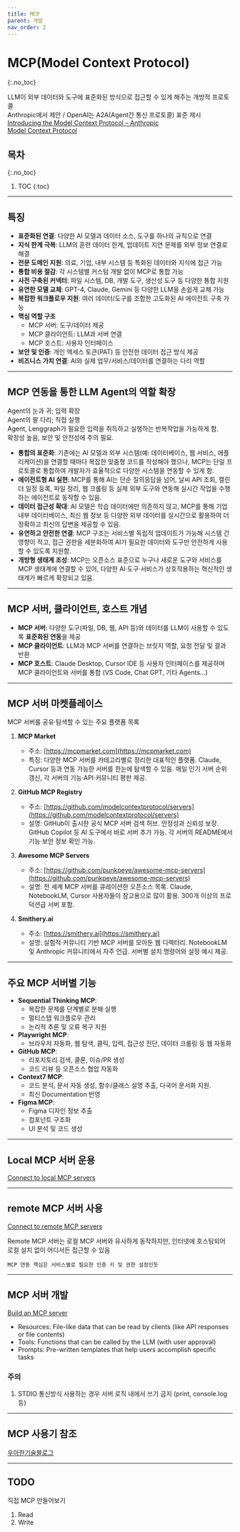 ```yaml
---
title: MCP
parent: 개발
nav_order: 2
---
```


# MCP(Model Context Protocol)
{:.no_toc}

LLM이 외부 데이터와 도구에 표준화된 방식으로 접근할 수 있게 해주는 개방적 프로토콜  
Anthropic에서 제안 / OpenAI는 A2A(Agent간 통신 프로토콜) 표준 제시  
[Introducing the Model Context Protocol – Anthropic](https://www.anthropic.com/news/model-context-protocol)  
[Model Context Protocol](https://modelcontextprotocol.io/docs/getting-started/intro)  

## 목차
{:.no_toc}

1. TOC
{:toc}

--- 

## 특징

- **표준화된 연결**: 다양한 AI 모델과 데이터 소스, 도구를 하나의 규칙으로 연결
- **지식 한계 극복**: LLM의 훈련 데이터 한계, 업데이트 지연 문제를 외부 정보 연결로 해결
- **전문 도메인 지원**: 의료, 기업, 내부 시스템 등 특화된 데이터와 지식에 접근 가능
- **통합 비용 절감**: 각 시스템별 커스텀 개발 없이 MCP로 통합 가능
- **사전 구축된 커넥터**: 파일 시스템, DB, 개발 도구, 생산성 도구 등 다양한 통합 지원
- **유연한 모델 교체**: GPT-4, Claude, Gemini 등 다양한 LLM을 손쉽게 교체 가능
- **복잡한 워크플로우 지원**: 여러 데이터/도구를 조합한 고도화된 AI 에이전트 구축 가능
- **핵심 역할 구조**
  - MCP 서버: 도구/데이터 제공
  - MCP 클라이언트: LLM과 서버 연결
  - MCP 호스트: 사용자 인터페이스
- **보안 및 인증**: 개인 액세스 토큰(PAT) 등 안전한 데이터 접근 방식 제공
- **비즈니스 가치 연결**: AI와 실제 업무/서비스/데이터를 연결하는 다리 역할

---

## MCP 연동을 통한 LLM Agent의 역할 확장

Agent의 눈과 귀; 입력 확장  
Agent의 팔 다리; 직접 실행  
Agent, Lenggraph가 필요한 입력을 취득하고 실행하는 반복작업을 가능하게 함.  
확장성 높음, 보안 및 안전성에 주의 필요.

- **통합의 표준화**: 기존에는 AI 모델과 외부 시스템(예: 데이터베이스, 웹 서비스, 애플리케이션)을 연결할 때마다 복잡한 맞춤형 코드를 작성해야 했으나, MCP는 단일 프로토콜로 통합하여 개발자가 효율적으로 다양한 시스템을 연동할 수 있게 함.
- **에이전트형 AI 실현**: MCP를 통해 AI는 단순 질의응답을 넘어, 날씨 API 조회, 캘린더 일정 등록, 파일 정리, 웹 크롤링 등 실제 외부 도구와 연동해 실시간 작업을 수행하는 에이전트로 동작할 수 있음.
- **데이터 접근성 확대**: AI 모델은 학습 데이터에만 의존하지 않고, MCP를 통해 기업 내부 데이터베이스, 최신 웹 정보 등 다양한 외부 데이터를 실시간으로 활용하여 더 정확하고 최신의 답변을 제공할 수 있음.
- **유연하고 안전한 연결**: MCP 구조는 서비스별 독립적 업데이트가 가능해 시스템 간 영향이 적고, 접근 권한을 세분화하여 AI가 필요한 데이터와 도구만 안전하게 사용할 수 있도록 지원함.
- **개방형 생태계 조성**: MCP는 오픈소스 표준으로 누구나 새로운 도구와 서비스를 MCP 생태계에 연결할 수 있어, 다양한 AI·도구·서비스가 상호작용하는 혁신적인 생태계가 빠르게 확장되고 있음.

---

## MCP 서버, 클라이언트, 호스트 개념

- **MCP 서버**: 다양한 도구(파일, DB, 웹, API 등)와 데이터를 LLM이 사용할 수 있도록 **표준화된 연동**을 제공
- **MCP 클라이언트**: LLM과 MCP 서버를 연결하는 브릿지 역할, 요청 전달 및 결과 반환
- **MCP 호스트**: Claude Desktop, Cursor IDE 등 사용자 인터페이스를 제공하며 MCP 클라이언트와 서버를 통합 (VS Code, Chat GPT, 기타 Agents...)

---

## MCP 서버 마켓플레이스

MCP 서버를 공유·탐색할 수 있는 주요 플랫폼 목록  

1. **MCP Market**  
   - 주소: [https://mcpmarket.com](https://mcpmarket.com)  
   - 특징: 다양한 MCP 서버를 카테고리별로 정리한 대표적인 플랫폼. Claude, Cursor 등과 연동 가능한 서버를 한눈에 탐색할 수 있음. 매일 인기 서버 순위 갱신, 각 서버의 기능·API·커뮤니티 평판 제공.

2. **GitHub MCP Registry**  
   - 주소: [https://github.com/modelcontextprotocol/servers](https://github.com/modelcontextprotocol/servers)  
   - 설명: GitHub이 출시한 공식 MCP 서버 검색 허브. 안정성과 신뢰성 보장. GitHub Copilot 등 AI 도구에서 바로 서버 추가 가능. 각 서버의 README에서 기능·보안 정보 확인 가능.

3. **Awesome MCP Servers**  
   - 주소: [https://github.com/punkpeye/awesome-mcp-servers](https://github.com/punkpeye/awesome-mcp-servers)  
   - 설명: 전 세계 MCP 서버를 큐레이션한 오픈소스 목록. Claude, NotebookLM, Cursor 사용자들이 참고용으로 많이 활용. 300개 이상의 프로덕션급 서버 포함.

4. **Smithery.ai**  
   - 주소: [https://smithery.ai](https://smithery.ai)  
   - 설명: 실험적·커뮤니티 기반 MCP 서버를 모아둔 웹 디렉터리. NotebookLM 및 Anthropic 커뮤니티에서 자주 언급. 서버별 설치 명령어와 설정 예시 제공.

---

## 주요 MCP 서버별 기능
- **Sequential Thinking MCP**:
  - 복잡한 문제를 단계별로 분해·실행
  - 멀티스텝 워크플로우 관리
  - 논리적 추론 및 오류 복구 지원
- **Playwright MCP**:
  - 브라우저 자동화, 웹 탐색, 클릭, 입력, 접근성 진단, 데이터 크롤링 등 웹 자동화
- **GitHub MCP**: 
  - 리포지토리 검색, 클론, 이슈/PR 생성
  - 코드 리뷰 등 오픈소스 협업 자동화
- **Context7 MCP**: 
  - 코드 분석, 문서 자동 생성, 함수/클래스 설명 추출, 다국어 문서화 지원.
  - 최신 Documentation 반영
- **Figma MCP**: 
  - Figma 디자인 정보 추출
  - 컴포넌트 구조화
  - UI 분석 및 코드 생성

---

## Local MCP 서버 운용

[Connect to local MCP servers](https://modelcontextprotocol.io/docs/develop/connect-local-servers)

---

## remote MCP 서버 사용

[Connect to remote MCP servers](https://modelcontextprotocol.io/docs/develop/connect-remote-servers)

Remote MCP 서버는 로컬 MCP 서버와 유사하게 동작하지만, 인터넷에 호스팅되어 로컬 설치 없이 어디서든 접근할 수 있음

`MCP 연동 핵심은 서비스별로 필요한 인증 키 및 권한 설정인듯`

---

## MCP 서버 개발

[Build an MCP server](https://modelcontextprotocol.io/docs/develop/build-server)

- Resources: File-like data that can be read by clients (like API responses or file contents)
- Tools: Functions that can be called by the LLM (with user approval)
- Prompts: Pre-written templates that help users accomplish specific tasks

### 주의
1. STDIO 통신방식 사용하는 경우 서버 로직 내에서 쓰기 금지 (print, console.log 등)

---

## MCP 사용기 참조

[우아한기술블로그](https://techblog.woowahan.com/22342/)

---

## TODO

직접 MCP 만들어보기  
1. Read
2. Write